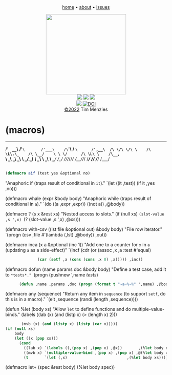 <a name=top><br>
<!-- tricks from https://simpleicons.org/  https://studio.tailorbrands.com -->
<p align=center>
<a href="/README.md#top">home</a> • 
<a href="/docs/about.md#top">about</a> • 
<a href="https://github.com/4else/expose/issues">issues</a>  
</p><p align=center>
<a href="/README.md#top"><img src="/etc/img/expose.png" width=250></a><br>
<img src="https://img.shields.io/badge/purpose-se,ai-informational?style=flat&logo=hyper&logoColor=white&color=blueviolet">
<img src="https://img.shields.io/badge/language-lisp-informational?style=flat&logo=lua&logoColor=white&color=orange">
<a href="https://github.com/4duo/duo/actions"><img src="https://github.com/4duo/duo/workflows/tests/badge.svg"></a><br>
<img src="https://img.shields.io/badge/platform-osx,linux-informational?style=flat&logo=linux&logoColor=white&color=blue">
<a href="https://zenodo.org/badge/latestdoi/454593195"><img src="https://zenodo.org/badge/454593195.svg" alt="DOI"></a><br>
<a href="/LICENSE.md#top">&copy;2022</a> Tim Menzies
</p>




# (macros)


  ___ ___          __          ___       _ __         ___         ____  
/' __` __`\      /'__`\       /'___\    /\`'__\      / __`\      /',__\ 
/\ \/\ \/\ \    /\ \L\.\_    /\ \__/    \ \ \/      /\ \L\ \    /\__, `\
\ \_\ \_\ \_\   \ \__/.\_\   \ \____\    \ \_\      \ \____/    \/\____/
 \/_/\/_/\/_/    \/__/\/_/    \/____/     \/_/       \/___/      \/___/ 

```lisp
                                                                    
(defmacro aif (test yes &optional no) 
```


  "Anaphoric if (traps result of conditional in `it`)."
  `(let ((it ,test)) (if it ,yes ,no)))

(defmacro whale (expr &body body) 
  "Anaphoric while (traps result of conditional in `a`)."
  `(do ((a ,expr ,expr)) ((not a)) ,@body))

(defmacro ? (s x &rest xs) 
  "Nested access to slots."
  (if (null xs) `(slot-value ,s ',x) `(? (slot-value ,s ',x) ,@xs)))

(defmacro with-csv ((lst file &optional out) &body body)
  "File row iterator."
  `(progn (csv ,file #'(lambda (,lst) ,@body)) ,out))

(defmacro inca (x a &optional (inc  1))
  "Add one to a counter for `x` in `a` (updating `a` as a side-effect)"
  `(incf (cdr (or (assoc ,x ,a :test #'equal)

```lisp
              (car (setf ,a (cons (cons ,x 0) ,a))))) ,inc))

```


(defmacro dofun (name params  doc  &body body)
  "Define a test case, add it to `*tests*."
  `(progn (pushnew  ',name *tests*) 

```lisp
      (defun ,name ,params ,doc (progn (format t "~a~%~%" ',name) ,@body))))

```


(defmacro any (sequence)
  "Return any item in `sequence` (to support `setf`, do this is in a macro)."
   `(elt ,sequence (randi (length ,sequence))))

(defun %let (body xs)
  "Allow `let` to define functions and do multiple-value-binds."
  (labels ((lab (x) (and (listp x) (> (length x) 2)))

```lisp
       (mvb (x) (and (listp x) (listp (car x)))))
(if (null xs)
    body
    (let ((x (pop xs)))
      (cond 
        ((lab x) `(labels ((,(pop x) ,(pop x) ,@x))       ,(%let body xs)))
        ((mvb x) `(multiple-value-bind ,(pop x) ,(pop x) ,@(%let body xs)))
        (t       `(let (,x)                          ,(%let body xs))))))))

```


(defmacro let+ (spec &rest body) (%let body spec))
